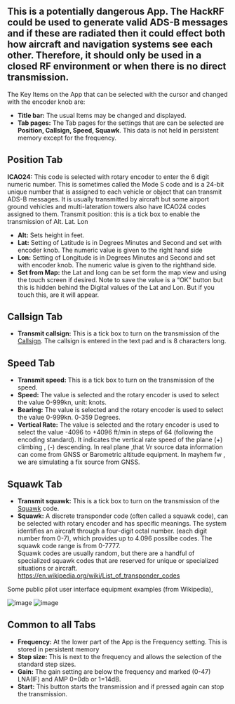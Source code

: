 ## **This is a potentially dangerous App. The HackRF could be used to generate valid ADS-B messages and if these are radiated then it could effect both how aircraft and navigation systems see each other. Therefore, it should only be used in a closed RF environment or when there is no direct transmission.**

The Key Items on the App that can be selected with the cursor and changed with the encoder knob are:

* **Title bar:** The usual Items may be changed and displayed.
* **Tab pages:** The Tab pages for the settings that are can be selected are **Position, Callsign, Speed, Squawk**. This data is not held in persistent memory except for the frequency.

## Position Tab
**ICAO24:**  This code is selected with rotary encoder to enter the 6 digit numeric  number. This is sometimes called the Mode S code and is a 24-bit unique number that is assigned to each vehicle or object that can transmit ADS-B messages. It is usually transmitted by aircraft but some airport ground vehicles and multi-lateration towers also have ICAO24 codes assigned to them.
Transmit position: this is a tick box to enable the transmission of Alt. Lat. Lon
* **Alt:** Sets height in feet.
* **Lat:**  Setting of Latitude is in Degrees Minutes and Second and set with encoder knob. The numeric value is given to the right hand side 
* **Lon:** Setting of Longitude is in Degrees Minutes and Second and set with encoder knob. The numeric value is given to the righthand side.
* **Set from Map:** the Lat and long can be set form the map view and using the touch screen if desired. Note to save the value is a “OK” button but this is hidden behind the Digital values of the Lat and Lon. But if you touch this, are it will appear.

## Callsign Tab
* **Transmit callsign:** This is a tick box to turn on the transmission of the [Callsign](https://en.wikipedia.org/wiki/Aviation_call_signs). The callsign is entered in the text pad and is 8 characters long. 

## Speed Tab
* **Transmit speed:** This is a tick box to turn on the transmission of the speed. 
* **Speed:** The value is selected and the rotary encoder is used to select the value 0-999kn, unit: knots.
* **Bearing:** The value is selected and the rotary encoder is used to select the value 0-999kn. 0-359 Degrees.
* **Vertical Rate:** The value is selected and the rotary encoder is used to select the value -4096 to +4096 ft/min in steps of 64 (following the encoding standard). It indicates the vertical rate speed of the plane (+) climbing , (-) descending. In real plane ,that Vr source data information can come from GNSS or Barometric altitude equipment. In mayhem fw , we are simulating a fix source from GNSS.

## Squawk Tab 
* **Transmit squawk:** This is a tick box to turn on the transmission of the [Squawk](https://en.wikipedia.org/wiki/List_of_transponder_codes) code. 
* **Squawk:** A discrete transponder code (often called a squawk code), can be selected with rotary encoder and has specific meanings. The system identifies an aircraft through a four-digit octal number. (each digit number from 0-7), which provides up to 4.096 possilbe codes.  The squawk code range is from 0-7777.  
Squawk codes are usually random, but there are a handful of specialized squawk codes that are reserved for unique or specialized situations or aircraft.  https://en.wikipedia.org/wiki/List_of_transponder_codes

Some public  pilot user interface equipment examples (from Wikipedia),

 
![image](https://user-images.githubusercontent.com/86470699/210870176-ab71e12e-90ce-42a2-a90d-762e878aa835.png)
![image](https://user-images.githubusercontent.com/86470699/210870689-397eed6d-dba5-4664-bbd6-ca0afbba5e92.png)



## Common to all Tabs 
* **Frequency:** At the lower part of the App is the Frequency setting. This is stored in persistent memory 
* **Step size:** This is next to the frequency and allows the selection of the standard step sizes.
* **Gain:** The gain setting are below the frequency and marked (0-47) LNA(IF) and AMP 0=0db or 1=14dB.
* **Start:** This button starts the transmission and if pressed again can stop the transmission.
